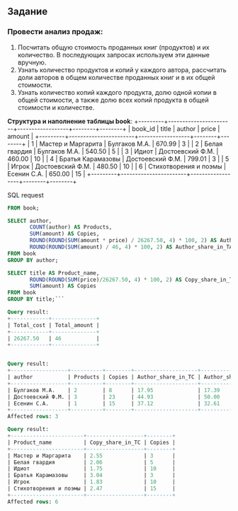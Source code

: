 ## Задание

### Провести анализ продаж:
1. Посчитать общую стоимость проданных книг (продуктов) и их количество. В последующих запросах используем эти данные вручную.
2. Узнать количество продуктов и копий у каждого автора, рассчитать доли авторов в общем количестве проданных книг и в их общей стоимости.
3. Узнать количество копий каждого продукта, долю одной копии в общей стоимости, а также долю всех копий продукта в общей стоимости и количестве. 

**Структура и наполнение таблицы book**:
+---------+-----------------------+------------------+--------+--------+
| book_id | title                 | author           | price  | amount |
+---------+-----------------------+------------------+--------+--------+
| 1       | Мастер и Маргарита    | Булгаков М.А.    | 670.99 | 3      |
| 2       | Белая гвардия         | Булгаков М.А.    | 540.50 | 5      |
| 3       | Идиот                 | Достоевский Ф.М. | 460.00 | 10     |
| 4       | Братья Карамазовы     | Достоевский Ф.М. | 799.01 | 3      |
| 5       | Игрок                 | Достоевский Ф.М. | 480.50 | 10     |
| 6       | Стихотворения и поэмы | Есенин С.А.      | 650.00 | 15     |
+---------+-----------------------+------------------+--------+--------+

SQL request

```SQL SELECT SUM(price*amount) AS Total_cost, SUM(amount) AS Total_amount
FROM book;

SELECT author,
       COUNT(author) AS Products,
       SUM(amount) AS Copies,
       ROUND(ROUND(SUM(amount * price) / 26267.50, 4) * 100, 2) AS Author_share_in_TC,
       ROUND(ROUND(SUM(amount) / 46, 4) * 100, 2) AS Author_share_in_TA
FROM book
GROUP BY author;

SELECT title AS Product_name,
       ROUND(ROUND(SUM(price)/26267.50, 4) * 100, 2) AS Copy_share_in_TC,
       SUM(amount) AS Copies
FROM book
GROUP BY title;```

Query result:
+------------+--------------+
| Total_cost | Total_amount |
+------------+--------------+
| 26267.50   | 46           |
+------------+--------------+


Query result:
+------------------+----------+--------+--------------------+--------------------+
| author           | Products | Copies | Author_share_in_TC | Author_share_in_TA |
+------------------+----------+--------+--------------------+--------------------+
| Булгаков М.А.    | 2        | 8      | 17.95              | 17.39              |
| Достоевский Ф.М. | 3        | 23     | 44.93              | 50.00              |
| Есенин С.А.      | 1        | 15     | 37.12              | 32.61              |
+------------------+----------+--------+--------------------+--------------------+
Affected rows: 3

Query result:
+-----------------------+------------------+--------+
| Product_name          | Copy_share_in_TC | Copies |
+-----------------------+------------------+--------+
| Мастер и Маргарита    | 2.55             | 3      |
| Белая гвардия         | 2.06             | 5      |
| Идиот                 | 1.75             | 10     |
| Братья Карамазовы     | 3.04             | 3      |
| Игрок                 | 1.83             | 10     |
| Стихотворения и поэмы | 2.47             | 15     |
+-----------------------+------------------+--------+
Affected rows: 6